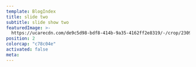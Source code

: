 ```yaml
---
template: BlogIndex
title: slide two
subtitle: slide show two
featuredImage: >-
  https://ucarecdn.com/de9c5d98-bdf8-414b-9a35-4162ff2e8319/-/crop/2309x1562/0,0/-/preview/-/enhance/100/
position: 2
colorcap: "c78c04e"
activated: false
meta:
---
```


